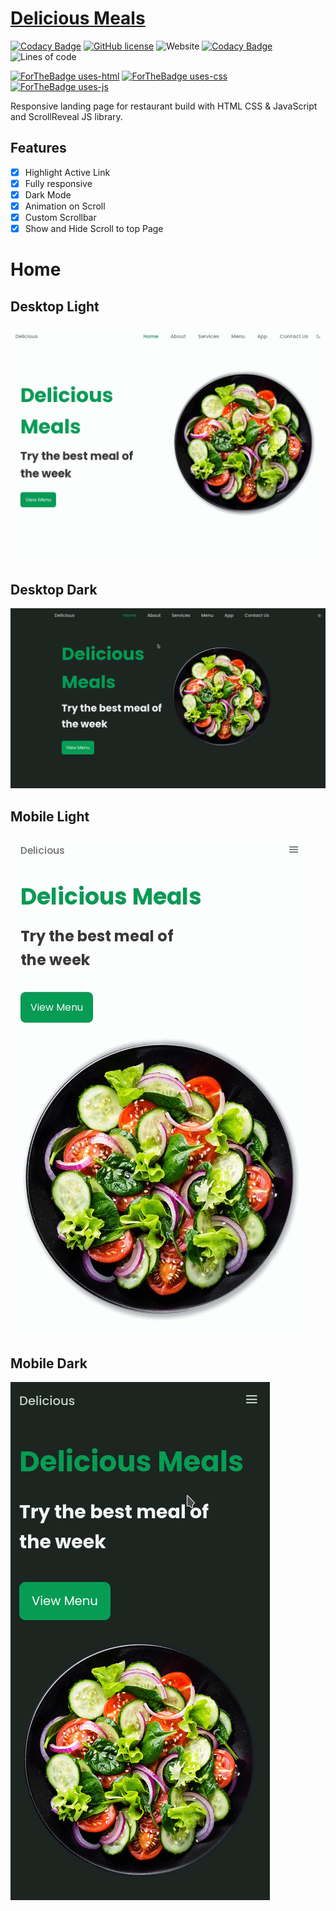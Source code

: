 # [Delicious Meals](https://delicious-meals.netlify.app)
[![Codacy Badge](https://api.codacy.com/project/badge/Grade/68a1e303bfdc4bb8981b309a7d0007f8)](https://app.codacy.com/gh/Sagyam/Delicious-Meals?utm_source=github.com&utm_medium=referral&utm_content=Sagyam/Delicious-Meals&utm_campaign=Badge_Grade)
[![GitHub license](https://img.shields.io/github/license/Sagyam/Delicious-Meals?style=for-the-badge)](https://github.com/Sagyam/Delicious-Meals)
![Website](https://img.shields.io/website?style=for-the-badge&url=https%3A%2F%2Fdelicious-meals.netlify.app%2F)
[![Codacy Badge](https://app.codacy.com/project/badge/Grade/cc358ef74c344ae78876c7dfa40bb92f)](https://www.codacy.com/gh/Sagyam/Delicious-Meals/dashboard?utm_source=github.com&amp;utm_medium=referral&amp;utm_content=Sagyam/Delicious-Meals&amp;utm_campaign=Badge_Grade)
![Lines of code](https://img.shields.io/tokei/lines/github/Sagyam/Delicious-Meals?style=for-the-badge)


[![ForTheBadge uses-html](http://ForTheBadge.com/images/badges/uses-html.svg)](http://ForTheBadge.com)
[![ForTheBadge uses-css](http://ForTheBadge.com/images/badges/uses-css.svg)](http://ForTheBadge.com)
[![ForTheBadge uses-js](http://ForTheBadge.com/images/badges/uses-js.svg)](http://ForTheBadge.com)

Responsive landing page for restaurant build with HTML CSS & JavaScript and ScrollReveal JS library.

## Features
- [x] Highlight Active Link
- [x] Fully responsive
- [x] Dark Mode
- [x] Animation on Scroll
- [x] Custom Scrollbar
- [x] Show and Hide Scroll to top Page

# Home

## Desktop Light
<img src='assets/screenshots/home-desktop-light.jpg'>

## Desktop Dark
<img src='assets/screenshots/home-desktop-dark.png'>

## Mobile Light
<img src='assets/screenshots/home-mobile-light.jpg'>

## Mobile Dark
<img src='assets/screenshots/home-mobile-dark.png'>
